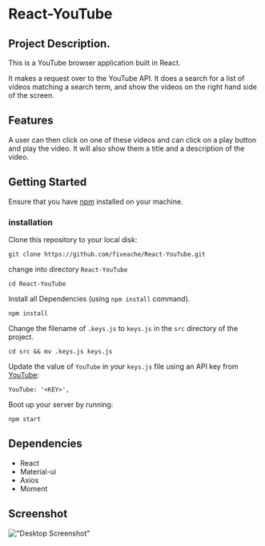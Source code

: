 # React-YouTube

## Project Description.
This is a YouTube browser application built in React.

It makes a request over to the YouTube API. It does a search for a list of videos matching a search term, and show the videos on the right hand side of the screen.

## Features
A user can then click on one of these videos and can click on a play button and play the video. It will also show them a title and a description of the video.

## Getting Started

Ensure that you have [npm](https://docs.npmjs.com/cli/install) installed on your machine.

### installation
Clone this repository to your local disk:
```
git clone https://github.com/fiveache/React-YouTube.git
```
change into directory `React-YouTube`
```
cd React-YouTube
```
Install all Dependencies (using `npm install` command).
```
npm install
```
Change the filename of `.keys.js` to `keys.js` in the `src` directory of the project.
```
cd src && mv .keys.js keys.js
```
Update the value of `YouTube` in your `keys.js` file using an API key from [YouTube](https://developers.google.com/youtube/v3/getting-started):
```
YouTube: '<KEY>',
```
Boot up your server by running:
```
npm start
```

## Dependencies
- React
- Material-ui
- Axios
- Moment

## Screenshot

!["Desktop Screenshot"](https://github.com/fiveache/React-YouTube/blob/master/docs/screen.png?raw=true)
